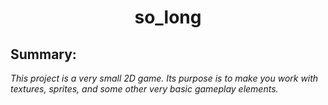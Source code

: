 <h1 align="center">so_long</h1>

## Summary:
_This project is a very small 2D game.
Its purpose is to make you work with textures, sprites,
and some other very basic gameplay elements._